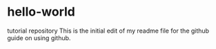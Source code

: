 # hello-world
tutorial repository
This is the initial edit of my readme file for the github guide on using github.
